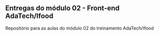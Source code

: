 ## Entregas do módulo 02 - Front-end AdaTech/Ifood ##

Repositório para as aulas do módulo 02 do treinamento AdaTech/Ifood